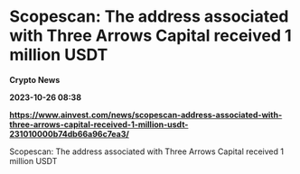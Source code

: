 # Scopescan: The address associated with Three Arrows Capital received 1 million USDT
**Crypto News**

**2023-10-26 08:38**

**https://www.ainvest.com/news/scopescan-address-associated-with-three-arrows-capital-received-1-million-usdt-231010000b74db66a96c7ea3/**

Scopescan: The address associated with Three Arrows Capital received 1 million USDT
